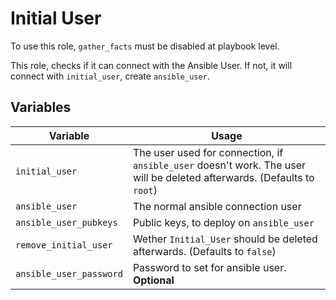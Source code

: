 # Initial User

To use this role, `gather_facts` must be disabled at playbook level.

This role, checks if it can connect with the Ansible User.
If not, it will connect with `initial_user`, create `ansible_user`.

## Variables

| Variable                | Usage                                                                                                                   |
| ----------------------- | ----------------------------------------------------------------------------------------------------------------------- |
| `initial_user`          | The user used for connection, if `ansible_user` doesn't work. The user will be deleted afterwards. (Defaults to `root`) |
| `ansible_user`          | The normal ansible connection user                                                                                      |
| `ansible_user_pubkeys`  | Public keys, to deploy on `ansible_user`                                                                                |
| `remove_initial_user`   | Wether `Initial_User` should be deleted afterwards. (Defaults to `false`)                                               |
| `ansible_user_password` | Password to set for ansible user. __Optional__                                                                              |

